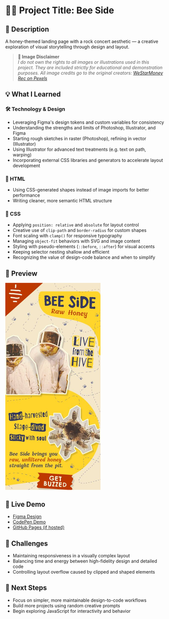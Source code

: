 # 🐝🍯 Project Title: Bee Side

## 📄 Description

A honey-themed landing page with a rock concert aesthetic — a creative exploration of visual storytelling through design and layout.

> **📸 Image Disclaimer**  
> *I do not own the rights to all images or illustrations used in this project. They are included strictly for educational and demonstration purposes. All image credits go to the original creators: [WeStarMoney Rec on Pexels](https://www.pexels.com/@westarmoney)*

## 💡 What I Learned

### 🛠️ Technology & Design

- Leveraging Figma's design tokens and custom variables for consistency  
- Understanding the strengths and limits of Photoshop, Illustrator, and Figma  
- Starting rough sketches in raster (Photoshop), refining in vector (Illustrator)  
- Using Illustrator for advanced text treatments (e.g. text on path, warping)  
- Incorporating external CSS libraries and generators to accelerate layout development

### 🧱 HTML

- Using CSS-generated shapes instead of image imports for better performance  
- Writing cleaner, more semantic HTML structure  

### 🎨 CSS

- Applying `position: relative` and `absolute` for layout control  
- Creative use of `clip-path` and `border-radius` for custom shapes  
- Font scaling with `clamp()` for responsive typography  
- Managing `object-fit` behaviors with SVG and image content  
- Styling with pseudo-elements (`::before`, `::after`) for visual accents  
- Keeping selector nesting shallow and efficient  
- Recognizing the value of design-code balance and when to simplify

## 📸 Preview

<img src="./WIPs/Honey_layout.jpeg" alt="Layout Preview" width="300"/>

## 🔗 Live Demo

- [Figma Design](https://www.figma.com/design/wxIlIEUMimOsJGlVPh7zXS/Bee-Side?m=auto&t=6PYGkzoQlVAESRJ9-1)  
- [CodePen Demo](https://your-codepen-link)  
- [GitHub Pages (if hosted)](https://github.com/Z-Cormbip/Generated_Random_Projects/tree/02778a8cc7f8417e2b3ca2fb55b0a9158211c726/Bee_Side)

## 🚧 Challenges

- Maintaining responsiveness in a visually complex layout  
- Balancing time and energy between high-fidelity design and detailed code  
- Controlling layout overflow caused by clipped and shaped elements

## 🧠 Next Steps

- Focus on simpler, more maintainable design-to-code workflows  
- Build more projects using random creative prompts  
- Begin exploring JavaScript for interactivity and behavior

